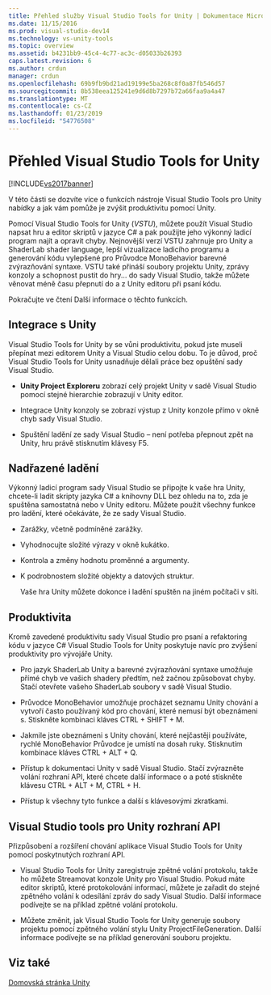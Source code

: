 ```yaml
---
title: Přehled služby Visual Studio Tools for Unity | Dokumentace Microsoftu
ms.date: 11/15/2016
ms.prod: visual-studio-dev14
ms.technology: vs-unity-tools
ms.topic: overview
ms.assetid: b4231bb9-45c4-4c77-ac3c-d05033b26393
caps.latest.revision: 6
ms.author: crdun
manager: crdun
ms.openlocfilehash: 69b9fb9bd21ad19199e5ba268c8f0a87fb546d57
ms.sourcegitcommit: 8b538eea125241e9d6d8b7297b72a66faa9a4a47
ms.translationtype: MT
ms.contentlocale: cs-CZ
ms.lasthandoff: 01/23/2019
ms.locfileid: "54776508"
---
```

# <a name="overview-of-visual-studio-tools-for-unity"></a>Přehled Visual Studio Tools for Unity
[!INCLUDE[vs2017banner](../includes/vs2017banner.md)]

  
V této části se dozvíte více o funkcích nástroje Visual Studio Tools pro Unity nabídky a jak vám pomůže je zvýšit produktivitu pomocí Unity.  
  
 Pomocí Visual Studio Tools for Unity (*VSTU*), můžete použít Visual Studio napsat hru a editor skriptů v jazyce C# a pak použijte jeho výkonný ladicí program najít a opravit chyby. Nejnovější verzí VSTU zahrnuje pro Unity a ShaderLab shader language, lepší vizualizace ladicího programu a generování kódu vylepšené pro Průvodce MonoBehavior barevné zvýrazňování syntaxe. VSTU také přináší soubory projektu Unity, zprávy konzoly a schopnost pustit do hry... do sady Visual Studio, takže můžete věnovat méně času přepnutí do a z Unity editoru při psaní kódu.  
  
 Pokračujte ve čtení Další informace o těchto funkcích.  
  
## <a name="integration-with-unity"></a>Integrace s Unity  
 Visual Studio Tools for Unity by se vůni produktivitu, pokud jste museli přepínat mezi editorem Unity a Visual Studio celou dobu. To je důvod, proč Visual Studio Tools for Unity usnadňuje dělali práce bez opuštění sady Visual Studio.  
  
-   **Unity Project Exploreru** zobrazí celý projekt Unity v sadě Visual Studio pomocí stejné hierarchie zobrazují v Unity editor.  
  
-   Integrace Unity konzoly se zobrazí výstup z Unity konzole přímo v okně chyb sady Visual Studio.  
  
-   Spuštění ladění ze sady Visual Studio – není potřeba přepnout zpět na Unity, hru právě stisknutím klávesy F5.  
  
## <a name="superior-debugging"></a>Nadřazené ladění  
 Výkonný ladicí program sady Visual Studio se připojte k vaše hra Unity, chcete-li ladit skripty jazyka C# a knihovny DLL bez ohledu na to, zda je spuštěna samostatná nebo v Unity editoru. Můžete použít všechny funkce pro ladění, které očekáváte, že ze sady Visual Studio.  
  
- Zarážky, včetně podmíněné zarážky.  
  
- Vyhodnocujte složité výrazy v okně kukátko.  
  
- Kontrola a změny hodnotu proměnné a argumenty.  
  
- K podrobnostem složité objekty a datových struktur.  
  
  Vaše hra Unity můžete dokonce i ladění spuštěn na jiném počítači v síti.  
  
## <a name="productivity"></a>Produktivita  
 Kromě zavedené produktivitu sady Visual Studio pro psaní a refaktoring kódu v jazyce C# Visual Studio Tools for Unity poskytuje navíc pro zvýšení produktivity pro vývojáře Unity.  
  
-   Pro jazyk ShaderLab Unity a barevné zvýrazňování syntaxe umožňuje přímé chyb ve vašich shadery předtím, než začnou způsobovat chyby. Stačí otevřete vašeho ShaderLab soubory v sadě Visual Studio.  
  
-   Průvodce MonoBehavior umožňuje procházet seznamu Unity chování a vytvoří často používaný kód pro chování, které nemusí být obeznámeni s. Stiskněte kombinaci kláves CTRL + SHIFT + M.  
  
-   Jakmile jste obeznámeni s Unity chování, které nejčastěji používáte, rychlé MonoBehavior Průvodce je umístí na dosah ruky. Stisknutím kombinace kláves CTRL + ALT + Q.  
  
-   Přístup k dokumentaci Unity v sadě Visual Studio. Stačí zvýrazněte volání rozhraní API, které chcete další informace o a poté stiskněte klávesu CTRL + ALT + M, CTRL + H.  
  
-   Přístup k všechny tyto funkce a další s klávesovými zkratkami.  
  
## <a name="visual-studio-tools-for-unity-api"></a>Visual Studio tools pro Unity rozhraní API  
 Přizpůsobení a rozšíření chování aplikace Visual Studio Tools for Unity pomocí poskytnutých rozhraní API.  
  
-   Visual Studio Tools for Unity zaregistruje zpětné volání protokolu, takže ho můžete Streamovat konzole Unity pro Visual Studio. Pokud máte editor skriptů, které protokolování informací, můžete je zařadit do stejné zpětného volání k odesílání zpráv do sady Visual Studio. Další informace podívejte se na příklad zpětné volání protokolu.  
  
-   Můžete změnit, jak Visual Studio Tools for Unity generuje soubory projektu pomocí zpětného volání stylu Unity ProjectFileGeneration. Další informace podívejte se na příklad generování souboru projektu.  
  
## <a name="see-also"></a>Viz také  
 [Domovská stránka Unity](http://unity3d.com)
